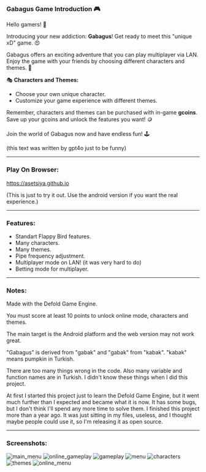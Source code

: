 
### Gabagus Game Introduction 🎮

Hello gamers! 🌟 

Introducing your new addiction: **Gabagus**! Get ready to meet this "unique xD" game. 😍

Gabagus offers an exciting adventure that you can play multiplayer via LAN. Enjoy the game with your friends by choosing different characters and themes. 🎉 

🎭 **Characters and Themes:**
- Choose your own unique character.
- Customize your game experience with different themes.

Remember, characters and themes can be purchased with in-game **gcoins**. Save up your gcoins and unlock the features you want! 🪙

Join the world of Gabagus now and have endless fun! 🕹️

(this text was written by gpt4o just to be funny)

---

### Play On Browser:

https://asetsiya.github.io

(This is just to try it out. Use the android version if you want the real experience.)

---

### Features:

- Standart Flappy Bird features.
- Many characters.
- Many themes.
- Pipe frequency adjustment.
- Multiplayer mode on LAN! (it was very hard to do)
- Betting mode for multiplayer.

---

### Notes:

Made with the Defold Game Engine.

You must score at least 10 points to unlock online mode, characters and themes.

The main target is the Android platform and the web version may not work great.

"Gabagus" is derived from "gabak" and "gabak" from "kabak". "kabak" means pumpkin in Turkish.

There are too many things wrong in the code. Also many variable and function names are in Turkish. I didn't know these things when I did this project.

At first I started this project just to learn the Defold Game Engine, but it went much further than I expected and became what it is now. It has some bugs, but I don't think I'll spend any more time to solve them. I finished this project more than a year ago. It was just sitting in my files, useless, and I thought maybe people could use it, so I'm releasing it as open source.

---

### Screenshots:

![main_menu](https://github.com/asetsiya/gabagus/assets/123804767/a4901144-6564-4a7f-b777-b3b01d9db8b7)
![online_gameplay](https://github.com/asetsiya/gabagus/assets/123804767/f5c9bad2-00f3-4270-bb65-62817863fc81)
![gameplay](https://github.com/asetsiya/gabagus/assets/123804767/43319499-0aef-42e4-b6fc-111459ae422c)
![menu](https://github.com/asetsiya/gabagus/assets/123804767/5a4998d4-9bff-48b2-90e7-0638832bfe28)
![characters](https://github.com/asetsiya/gabagus/assets/123804767/71585575-f253-40ca-9549-b020d73a86fd)
![themes](https://github.com/asetsiya/gabagus/assets/123804767/5b591e26-154b-4979-9630-5c63b4b7e8c7)
![online_menu](https://github.com/asetsiya/gabagus/assets/123804767/f1807f5f-6b88-45a4-995f-1785233b5ab4)

